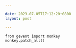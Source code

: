 ```yaml
---

date: 2023-07-05T17:12:20+0800
layout: post

---
```


```
from gevent import monkey
monkey.patch_all()
```

